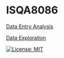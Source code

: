 # ISQA8086
[Data Entry Analysis]()


[Data Exploration]()

[![License: MIT](https://img.shields.io/badge/License-MIT-yellow.svg)](https://opensource.org/licenses/MIT)
